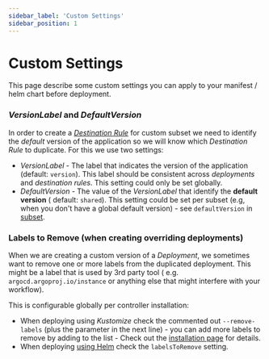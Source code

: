 ```yaml
---
sidebar_label: 'Custom Settings'
sidebar_position: 1
---
```


# Custom Settings

This page describe some custom settings you can apply to your manifest / helm chart before
deployment.

### _VersionLabel_ and _DefaultVersion_

In order to create a [_Destination Rule_][DR] for custom subset we need to identify the *default*
version of the application so we will know which _Destination Rule_ to duplicate. For this we use
two settings:

* _VersionLabel_ - The label that indicates the version of the application (default: `version`).
  This label should be consistent across _deployments_ and _destination rules_. This setting could
  only be set globally.
* _DefaultVersion_ - The value of the _VersionLabel_ that identify the **default version** (
  default: `shared`). This setting could be set per subset (e.g, when you don't have a global
  default version) - see `defaultVersion` in [subset](./crd.md#subset).

### Labels to Remove (when creating overriding deployments)

When we are creating a custom version of a _Deployment_, we sometimes want to remove one or more
labels from the duplicated deployment. This might be a label that is used by 3rd party tool (
e.g. `argocd.argoproj.io/instance` or anything else that might interfere with your workflow).

This is configurable globally per controller installation:

* When deploying using _Kustomize_ check the commented out `--remove-labels` (plus the parameter in
  the next line) - you can add more labels to remove by adding to the list - Check out
  the [installation page](../getting-started/installation.md#deploy-using-kustomize) for details.
* When deploying [using Helm](../getting-started/installation.md#deploy-using-helm) check
  the `labelsToRemove` setting.

[DR]: https://istio.io/latest/docs/reference/config/networking/destination-rule/